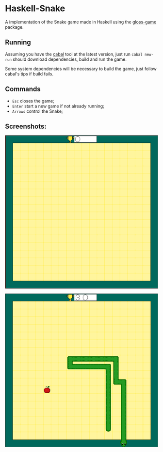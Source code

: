 # Haskell-Snake

A implementation of the Snake game made in Haskell using the [gloss-game](http://hackage.haskell.org/package/gloss-game) package.

## Running

Assuming you have the [cabal](https://www.haskell.org/cabal/) tool at the latest version, just run `cabal new-run` should download dependencies, build and run the game.

Some system dependencies will be necessary to build the game, just follow cabal's tips if build fails.

## Commands

- `Esc` closes the game;
- `Enter` start a new game if not already running;
- `Arrows` control the Snake;

## Screenshots:

![img](img1.png)

![img](img2.png)
